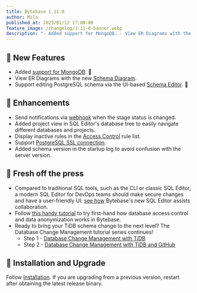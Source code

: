 ```yaml
---
title: Bytebase 1.11.0
author: Mila
published_at: 2023/01/12 17:00:00
feature_image: /changelog/1-11-0-banner.webp
description: "- Added support for MongoDB. - View ER Diagrams with the new Schema Diagram. - Edit PostgreSQL schema via the UI-based Schema Editor."
---
```


## 🚀 New Features

- Added [support for MongoDB](/docs/introduction/supported-databases). 🍃
- View ER Diagrams with the new [Schema Diagram](/docs/change-database/schema-diagram).
- Support editing PostgreSQL schema via the UI-based [Schema Editor](/docs/change-database/schema-editor). 🐘

## 🎄 Enhancements

- Send notifications via [webhook](/docs/administration/webhook-integration/project-webhook) when the stage status is changed.
- Added project view in SQL Editor's database tree to easily navigate different databases and projects.
- Display inactive rules in the [Access Control](/docs/administration/database-access-control) rule list.
- Support [PostgreSQL SSL connection](/docs/get-started/configure-workspace/add-an-instance#add-an-instance).
- Added schema version in the startup log to avoid confusion with the server version.

## 📰 Fresh off the press

- Compared to traditional SQL tools, such as the CLI or classic SQL Editor, a modern SQL Editor for DevOps teams should make secure changes and have a user-friendly UI: [see how](/blog/the-sql-editor-for-developers-and-dbas) Bytebase's new SQL Editor assists collaboration.
- Follow [this handy tutorial](/docs/tutorials/how-to-configure-database-access-control-and-data-anonymization-for-developer) to try first-hand how database access control and data anonymization works in Bytebase.
- Ready to bring your TiDB schema change to the next level? The Database Change Management tutorial series continues!
  - Step 1 - [Database Change Management with TiDB](/docs/tutorials/database-change-management-with-tidb)
  - Step 2 - [Database Change Management with TiDB and GitHub](/docs/tutorials/database-change-management-with-tidb-and-github)

## 📕 Installation and Upgrade

Follow [Installation](/docs/get-started/install/overview). If you are upgrading from a previous version, restart after obtaining the latest release binary.
